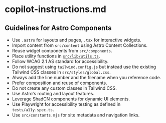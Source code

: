 # copilot-instructions.md

## Guidelines for Astro Components


- Use `.astro` for layouts and pages, `.tsx` for interactive widgets.
- Import content from `src/content` using Astro Content Collections.
- Reuse widget components from `src/components`.
- Place utility functions in [`src/lib/utils.ts`](../src/lib/utils.ts).
- Follow WCAG 2.1 AS standard for accessibility.
- Do not suggest using `tailwind.config.js` but instead use the existing Tailwind CSS classes in `src/styles/global.css`.
- Always add the line number and the filename when you reference code.
- Prefer composition and reuse of components.
- Do not create any custom classes in Tailwind CSS.
- Use Astro's routing and layout features.
- Leverage ShadCN components for dynamic UI elements.
- Use Playwright for accessibility testing as defined in `tests/a11y.spec.ts`.
- Use `src/constants.mjs` for site metadata and navigation links.